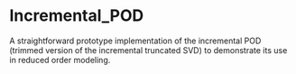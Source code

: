 # Incremental_POD
A straightforward prototype implementation of the incremental POD (trimmed version of the incremental truncated SVD) to demonstrate its use in reduced order modeling.
